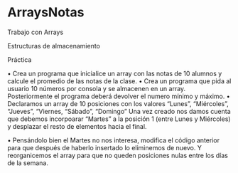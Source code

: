 # ArraysNotas
Trabajo con Arrays

Estructuras de almacenamiento

Práctica

• Crea un programa que inicialice un array con las notas de 10 alumnos y calcule el
promedio de las notas de la clase.
• Crea un programa que pida al usuario 10 números por consola y se almacenen en un
array. Posteriormente el programa deberá devolver el numero mínimo y máximo.
• Declaramos un array de 10 posiciones con los valores “Lunes”, “Miércoles”, “Jueves”,
“Viernes, “Sábado”, “Domingo” Una vez creado nos damos cuenta que debemos
incorpoarar “Martes” a la posición 1 (entre Lunes y Miércoles) y desplazar el resto de
elementos hacia el final.

• Pensándolo bien el Martes no nos interesa, modifica el código anterior para que después
de haberlo insertado lo eliminemos de nuevo. Y reorganicemos el array para que no
queden posiciones nulas entre los días de la semana.
